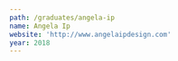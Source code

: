 ```yaml
---
path: /graduates/angela-ip
name: Angela Ip
website: 'http://www.angelaipdesign.com'
year: 2018
---
```


